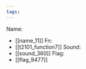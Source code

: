 ```yaml
---
tags:
---
```

Name:
- [[name_11]]
Fn:
- [[t2101_function7]]
Sound:
- [[sound_360]]
Flag:
- [[flag_9477]]

